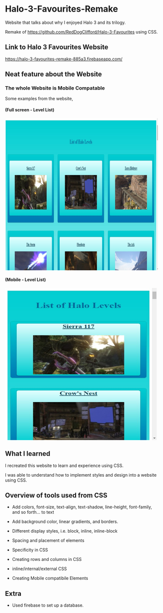# Halo-3-Favourites-Remake

Website that talks about why I enjoyed Halo 3 and its trilogy. 

Remake of https://github.com/RedDogClifford/Halo-3-Favourites using CSS.

## Link to Halo 3 Favourites Website 

https://halo-3-favourites-remake-885a3.firebaseapp.com/

## Neat feature about the Website

### The whole Website is Mobile Compatable 

Some examples from the website,

#### (Full screen - Level List)
<a href="https://github.com/Halo-3-Favourites-Remake/">
  <img src="/halo3favWebsiteImages/s2.jpg" alt="PCTitle" width="800" height="500">
</a>

#### (Mobile - Level List)
<a href="https://github.com/Halo-3-Favourites-Remake/">
  <img src="/halo3favWebsiteImages/t2.jpg" alt="MobileTitle" width="500" height="500">
</a>

## What I learned

I recreated this website to learn and experience using CSS.

I was able to understand how to implement styles and design into a website using CSS. 

## Overview of tools used from CSS

* Add colors, font-size, text-align, text-shadow, line-height, font-family, and so forth... to text

* Add background color, linear gradients, and borders.

* Different display styles, i.e. block, inline, inline-block

* Spacing and placement of elements

* Specificity in CSS 

* Creating rows and columns in CSS

* inline/internal/external CSS

* Creating Mobile compatibile Elements 

## Extra 

* Used firebase to set up a database.
